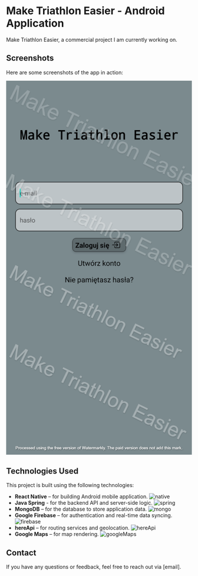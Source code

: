 # Make Triathlon Easier - Android Application

Make Triathlon Easier, a commercial project I am currently working on.

## Screenshots
Here are some screenshots of the app in action:

![Screenshot 1](screenshots/Screenshot_20241126-131529.png)

## Technologies Used
This project is built using the following technologies:
- **React Native** – for building Android mobile application. <img src="https://devtop.io/wp-content/uploads/2022/10/react-native-1.png" alt="native" width="" height="50"/>
- **Java Spring** - for the backend API and server-side logic. <img src="https://e4developer.com/wp-content/uploads/2018/01/spring-boot.png" alt="spring" width="90" height="50"/>
- **MongoDB** – for the database to store application data. <img src="https://encrypted-tbn0.gstatic.com/images?q=tbn:ANd9GcQYP2wh48_6wrG4tZleiAngKQ0ThkCjuKaSzw&s" alt="mongo" width="" height="50"/>
- **Google Firebase** – for authentication and real-time data syncing. <img src="https://firebase.google.com/static/images/brand-guidelines/logo-vertical.png" alt="firebase" width="" height="50"/>
- **hereApi** – for routing services and geolocation. <img src="https://cdn.zoominsoftware.io/here-skin-dev/public/assets/img/logo-skin-here.svg" alt="hereApi" width="" height="50"/>
- **Google Maps** – for map rendering. <img src="https://www.google.com/images/branding/product/2x/maps_96in128dp.png" alt="googleMaps" width="" height="50"/>

## Contact
If you have any questions or feedback, feel free to reach out via [email].

